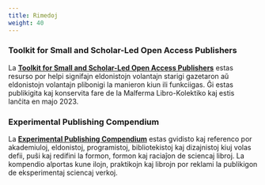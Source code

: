 ```yaml
---
title: Rimedoj
weight: 40
---
```


### Toolkit for Small and Scholar-Led Open Access Publishers

La **[Toolkit for Small and Scholar-Led Open Access Publishers](https://toolkit.openbookcollective.org/)**  estas resurso por helpi signifajn eldonistojn volantajn starigi gazetaron aŭ eldonistojn volantajn plibonigi la manieron kiun ili funkciigas. Ĝi estas publikigita kaj konservita fare de la Malferma Libro-Kolektiko kaj estis lanĉita en majo 2023.

### Experimental Publishing Compendium

La **[Experimental Publishing Compendium](https://compendium.copim.ac.uk/)** estas gvidisto kaj referenco por akademiuloj, eldonistoj, programistoj, bibliotekistoj kaj dizajnistoj kiuj volas defii, puŝi kaj redifini la formon, formon kaj raciaĵon de sciencaj libroj. La kompendio alportas kune ilojn, praktikojn kaj librojn por reklami la publikigon de eksperimentaj sciencaj verkoj.